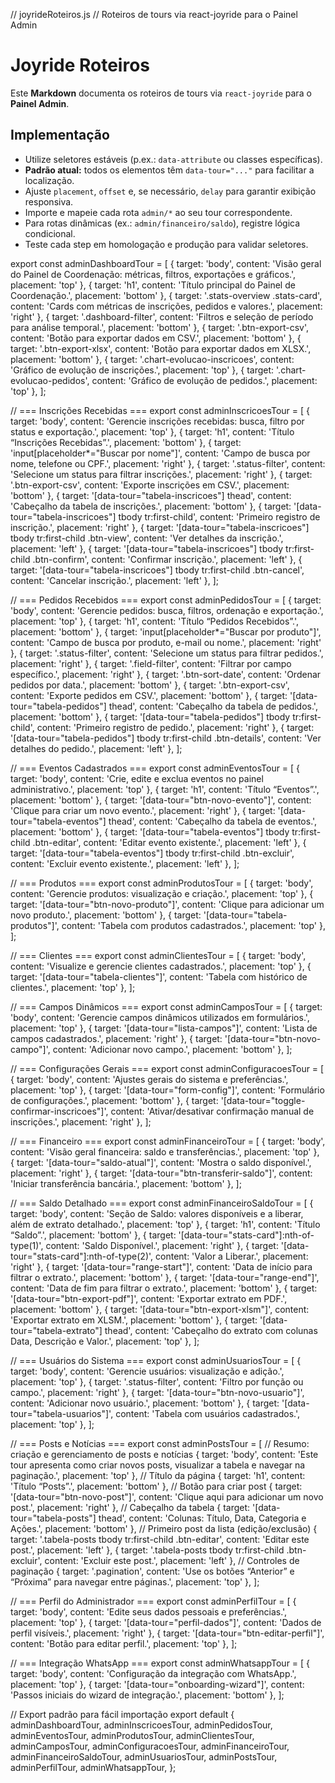 // joyrideRoteiros.js
// Roteiros de tours via react-joyride para o Painel Admin

# Joyride Roteiros

Este **Markdown** documenta os roteiros de tours via `react-joyride` para o **Painel Admin**.

## Implementação

- Utilize seletores estáveis (p.ex.: `data-attribute` ou classes específicas).
- **Padrão atual:** todos os elementos têm `data-tour="..."` para facilitar a localização.
- Ajuste `placement`, `offset` e, se necessário, `delay` para garantir exibição responsiva.
- Importe e mapeie cada rota `admin/*` ao seu tour correspondente.
- Para rotas dinâmicas (ex.: `admin/financeiro/saldo`), registre lógica condicional.
- Teste cada step em homologação e produção para validar seletores.

export const adminDashboardTour = [
{ target: 'body', content: 'Visão geral do Painel de Coordenação: métricas, filtros, exportações e gráficos.', placement: 'top' },
{ target: 'h1', content: 'Título principal do Painel de Coordenação.', placement: 'bottom' },
{ target: '.stats-overview .stats-card', content: 'Cards com métricas de inscrições, pedidos e valores.', placement: 'right' },
{ target: '.dashboard-filter', content: 'Filtros e seleção de período para análise temporal.', placement: 'bottom' },
{ target: '.btn-export-csv', content: 'Botão para exportar dados em CSV.', placement: 'bottom' },
{ target: '.btn-export-xlsx', content: 'Botão para exportar dados em XLSX.', placement: 'bottom' },
{ target: '.chart-evolucao-inscricoes', content: 'Gráfico de evolução de inscrições.', placement: 'top' },
{ target: '.chart-evolucao-pedidos', content: 'Gráfico de evolução de pedidos.', placement: 'top' },
];

// === Inscrições Recebidas ===
export const adminInscricoesTour = [
{ target: 'body', content: 'Gerencie inscrições recebidas: busca, filtro por status e exportação.', placement: 'top' },
{ target: 'h1', content: 'Título “Inscrições Recebidas”.', placement: 'bottom' },
{ target: 'input[placeholder*="Buscar por nome"]', content: 'Campo de busca por nome, telefone ou CPF.', placement: 'right' },
{ target: '.status-filter', content: 'Selecione um status para filtrar inscrições.', placement: 'right' },
{ target: '.btn-export-csv', content: 'Exporte inscrições em CSV.', placement: 'bottom' },
{ target: '[data-tour="tabela-inscricoes"] thead', content: 'Cabeçalho da tabela de inscrições.', placement: 'bottom' },
{ target: '[data-tour="tabela-inscricoes"] tbody tr:first-child', content: 'Primeiro registro de inscrição.', placement: 'right' },
{ target: '[data-tour="tabela-inscricoes"] tbody tr:first-child .btn-view', content: 'Ver detalhes da inscrição.', placement: 'left' },
{ target: '[data-tour="tabela-inscricoes"] tbody tr:first-child .btn-confirm', content: 'Confirmar inscrição.', placement: 'left' },
{ target: '[data-tour="tabela-inscricoes"] tbody tr:first-child .btn-cancel', content: 'Cancelar inscrição.', placement: 'left' },
];

// === Pedidos Recebidos ===
export const adminPedidosTour = [
{ target: 'body', content: 'Gerencie pedidos: busca, filtros, ordenação e exportação.', placement: 'top' },
{ target: 'h1', content: 'Título “Pedidos Recebidos”.', placement: 'bottom' },
{ target: 'input[placeholder*="Buscar por produto"]', content: 'Campo de busca por produto, e-mail ou nome.', placement: 'right' },
{ target: '.status-filter', content: 'Selecione um status para filtrar pedidos.', placement: 'right' },
{ target: '.field-filter', content: 'Filtrar por campo específico.', placement: 'right' },
{ target: '.btn-sort-date', content: 'Ordenar pedidos por data.', placement: 'bottom' },
{ target: '.btn-export-csv', content: 'Exporte pedidos em CSV.', placement: 'bottom' },
{ target: '[data-tour="tabela-pedidos"] thead', content: 'Cabeçalho da tabela de pedidos.', placement: 'bottom' },
{ target: '[data-tour="tabela-pedidos"] tbody tr:first-child', content: 'Primeiro registro de pedido.', placement: 'right' },
{ target: '[data-tour="tabela-pedidos"] tbody tr:first-child .btn-details', content: 'Ver detalhes do pedido.', placement: 'left' },
];

// === Eventos Cadastrados ===
export const adminEventosTour = [
{ target: 'body', content: 'Crie, edite e exclua eventos no painel administrativo.', placement: 'top' },
{ target: 'h1', content: 'Título “Eventos”.', placement: 'bottom' },
{ target: '[data-tour="btn-novo-evento"]', content: 'Clique para criar um novo evento.', placement: 'right' },
{ target: '[data-tour="tabela-eventos"] thead', content: 'Cabeçalho da tabela de eventos.', placement: 'bottom' },
{ target: '[data-tour="tabela-eventos"] tbody tr:first-child .btn-editar', content: 'Editar evento existente.', placement: 'left' },
{ target: '[data-tour="tabela-eventos"] tbody tr:first-child .btn-excluir', content: 'Excluir evento existente.', placement: 'left' },
];

// === Produtos ===
export const adminProdutosTour = [
{ target: 'body', content: 'Gerencie produtos: visualização e criação.', placement: 'top' },
{ target: '[data-tour="btn-novo-produto"]', content: 'Clique para adicionar um novo produto.', placement: 'bottom' },
{ target: '[data-tour="tabela-produtos"]', content: 'Tabela com produtos cadastrados.', placement: 'top' },
];


// === Clientes ===
export const adminClientesTour = [
{ target: 'body', content: 'Visualize e gerencie clientes cadastrados.', placement: 'top' },
{ target: '[data-tour="tabela-clientes"]', content: 'Tabela com histórico de clientes.', placement: 'top' },
];

// === Campos Dinâmicos ===
export const adminCamposTour = [
{ target: 'body', content: 'Gerencie campos dinâmicos utilizados em formulários.', placement: 'top' },
{ target: '[data-tour="lista-campos"]', content: 'Lista de campos cadastrados.', placement: 'right' },
{ target: '[data-tour="btn-novo-campo"]', content: 'Adicionar novo campo.', placement: 'bottom' },
];

// === Configurações Gerais ===
export const adminConfiguracoesTour = [
{ target: 'body', content: 'Ajustes gerais do sistema e preferências.', placement: 'top' },
{ target: '[data-tour="form-config"]', content: 'Formulário de configurações.', placement: 'bottom' },
{ target: '[data-tour="toggle-confirmar-inscricoes"]', content: 'Ativar/desativar confirmação manual de inscrições.', placement: 'right' },
];

// === Financeiro ===
export const adminFinanceiroTour = [
{ target: 'body', content: 'Visão geral financeira: saldo e transferências.', placement: 'top' },
{ target: '[data-tour="saldo-atual"]', content: 'Mostra o saldo disponível.', placement: 'right' },
{ target: '[data-tour="btn-transferir-saldo"]', content: 'Iniciar transferência bancária.', placement: 'bottom' },
];

// === Saldo Detalhado ===
export const adminFinanceiroSaldoTour = [
{ target: 'body', content: 'Seção de Saldo: valores disponíveis e a liberar, além de extrato detalhado.', placement: 'top' },
{ target: 'h1', content: 'Título “Saldo”.', placement: 'bottom' },
{ target: '[data-tour="stats-card"]:nth-of-type(1)', content: 'Saldo Disponível.', placement: 'right' },
{ target: '[data-tour="stats-card"]:nth-of-type(2)', content: 'Valor a Liberar.', placement: 'right' },
{ target: '[data-tour="range-start"]', content: 'Data de início para filtrar o extrato.', placement: 'bottom' },
{ target: '[data-tour="range-end"]', content: 'Data de fim para filtrar o extrato.', placement: 'bottom' },
{ target: '[data-tour="btn-export-pdf"]', content: 'Exportar extrato em PDF.', placement: 'bottom' },
{ target: '[data-tour="btn-export-xlsm"]', content: 'Exportar extrato em XLSM.', placement: 'bottom' },
{ target: '[data-tour="tabela-extrato"] thead', content: 'Cabeçalho do extrato com colunas Data, Descrição e Valor.', placement: 'top' },
];

// === Usuários do Sistema ===
export const adminUsuariosTour = [
{ target: 'body', content: 'Gerencie usuários: visualização e adição.', placement: 'top' },
{ target: '.status-filter', content: 'Filtro por função ou campo.', placement: 'right' },
{ target: '[data-tour="btn-novo-usuario"]', content: 'Adicionar novo usuário.', placement: 'bottom' },
{ target: '[data-tour="tabela-usuarios"]', content: 'Tabela com usuários cadastrados.', placement: 'top' },
];

// === Posts e Notícias ===
export const adminPostsTour = [
// Resumo: criação e gerenciamento de posts e notícias
{ target: 'body', content: 'Este tour apresenta como criar novos posts, visualizar a tabela e navegar na paginação.', placement: 'top' },
// Título da página
{ target: 'h1', content: 'Título “Posts”.', placement: 'bottom' },
// Botão para criar post
{ target: '[data-tour="btn-novo-post"]', content: 'Clique aqui para adicionar um novo post.', placement: 'right' },
// Cabeçalho da tabela
{ target: '[data-tour="tabela-posts"] thead', content: 'Colunas: Título, Data, Categoria e Ações.', placement: 'bottom' },
// Primeiro post da lista (edição/exclusão)
{ target: '.tabela-posts tbody tr:first-child .btn-editar', content: 'Editar este post.', placement: 'left' },
{ target: '.tabela-posts tbody tr:first-child .btn-excluir', content: 'Excluir este post.', placement: 'left' },
// Controles de paginação
{ target: '.pagination', content: 'Use os botões “Anterior” e “Próxima” para navegar entre páginas.', placement: 'top' },
];

// === Perfil do Administrador ===
export const adminPerfilTour = [
{ target: 'body', content: 'Edite seus dados pessoais e preferências.', placement: 'top' },
{ target: '[data-tour="perfil-dados"]', content: 'Dados de perfil visíveis.', placement: 'right' },
{ target: '[data-tour="btn-editar-perfil"]', content: 'Botão para editar perfil.', placement: 'top' },
];

// === Integração WhatsApp ===
export const adminWhatsappTour = [
{ target: 'body', content: 'Configuração da integração com WhatsApp.', placement: 'top' },
{ target: '[data-tour="onboarding-wizard"]', content: 'Passos iniciais do wizard de integração.', placement: 'bottom' },
];

// Export padrão para fácil importação
export default {
adminDashboardTour,
adminInscricoesTour,
adminPedidosTour,
adminEventosTour,
adminProdutosTour,
adminClientesTour,
adminCamposTour,
adminConfiguracoesTour,
adminFinanceiroTour,
adminFinanceiroSaldoTour,
adminUsuariosTour,
adminPostsTour,
adminPerfilTour,
adminWhatsappTour,
};
